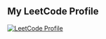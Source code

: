## My LeetCode Profile
[![LeetCode Profile](https://img.shields.io/badge/LeetCode-Profile-blue)](https://leetcode.com/u/furryforwhat/)
